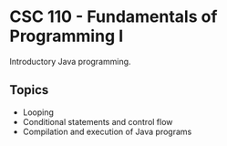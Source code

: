 # CSC 110 - Fundamentals of Programming I

Introductory Java programming.

## Topics
- Looping
- Conditional statements and control flow
- Compilation and execution of Java programs
